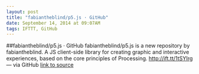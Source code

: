 ```yaml
---
layout: post
title: "fabiantheblind/p5.js · GitHub"
date: September 14, 2014 at 09:07AM
tags: IFTTT, GitHub
---
```

##fabiantheblind/p5.js · GitHub
fabiantheblind/p5.js is a new repository by fabiantheblind. A JS client-side library for creating graphic and interactive experiences, based on the core principles of Processing. http://ift.tt/1tSYIrg — via GitHub
[link to source](http://ift.tt/1sOFzoF) 
